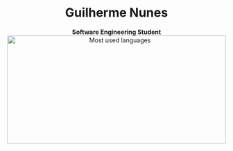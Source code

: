 <h1 align="center"> Guilherme Nunes</h1>
<div align="center">
<b style: margin: 1em;>Software Engineering Student</b>
<div >
   <img loading="lazy" height="250em" src="https://github-readme-stats.vercel.app/api/top-langs/?username=Guisnu&layout=compact&langs_count=7&theme=transparent&title_color=4a86d1"  alt="Most used languages" width=100%> 
</div>

<section>
  
</section>


